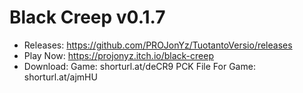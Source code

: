 # Black Creep v0.1.7
- Releases:
https://github.com/PROJonYz/TuotantoVersio/releases
- Play Now:
https://projonyz.itch.io/black-creep
- Download:
Game: shorturl.at/deCR9
PCK File For Game: shorturl.at/ajmHU
